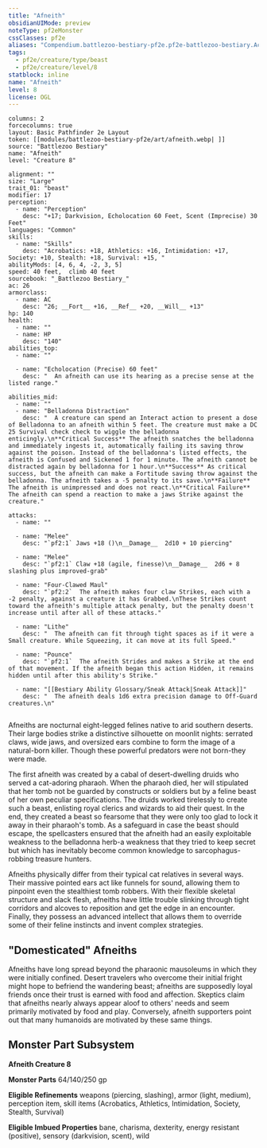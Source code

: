 ```yaml
---
title: "Afneith"
obsidianUIMode: preview
noteType: pf2eMonster
cssClasses: pf2e
aliases: "Compendium.battlezoo-bestiary-pf2e.pf2e-battlezoo-bestiary.Actor.xZ5bHPrAPNzLNflK" 
tags:
  - pf2e/creature/type/beast
  - pf2e/creature/level/8
statblock: inline
name: "Afneith"
level: 8
license: OGL
---
```


```statblock
columns: 2
forcecolumns: true
layout: Basic Pathfinder 2e Layout
token: [[modules/battlezoo-bestiary-pf2e/art/afneith.webp| ]]
source: "Battlezoo Bestiary"
name: "Afneith"
level: "Creature 8"

alignment: ""
size: "Large"
trait_01: "beast"
modifier: 17
perception:
  - name: "Perception"
    desc: "+17; Darkvision, Echolocation 60 Feet, Scent (Imprecise) 30 Feet"
languages: "Common"
skills:
  - name: "Skills"
    desc: "Acrobatics: +18, Athletics: +16, Intimidation: +17, Society: +10, Stealth: +18, Survival: +15, "
abilityMods: [4, 6, 4, -2, 3, 5]
speed: 40 feet,  climb 40 feet
sourcebook: "_Battlezoo Bestiary_"
ac: 26
armorclass:
  - name: AC
    desc: "26; __Fort__ +16, __Ref__ +20, __Will__ +13"
hp: 140
health:
  - name: ""
  - name: HP
    desc: "140"
abilities_top:
  - name: ""

  - name: "Echolocation (Precise) 60 feet"
    desc: "  An afneith can use its hearing as a precise sense at the listed range."

abilities_mid:
  - name: ""
  - name: "Belladonna Distraction"
    desc: "  A creature can spend an Interact action to present a dose of Belladonna to an afneith within 5 feet. The creature must make a DC 25 Survival check check to wiggle the belladonna enticingly.\n**Critical Success** The afneith snatches the belladonna and immediately ingests it, automatically failing its saving throw against the poison. Instead of the belladonna's listed effects, the afneith is Confused and Sickened 1 for 1 minute. The afneith cannot be distracted again by belladonna for 1 hour.\n**Success** As critical success, but the afneith can make a Fortitude saving throw against the belladonna. The afneith takes a -5 penalty to its save.\n**Failure** The afneith is unimpressed and does not react.\n**Critical Failure** The afneith can spend a reaction to make a jaws Strike against the creature."

attacks:
  - name: ""

  - name: "Melee"
    desc: "`pf2:1` Jaws +18 ()\n__Damage__  2d10 + 10 piercing"

  - name: "Melee"
    desc: "`pf2:1` Claw +18 (agile, finesse)\n__Damage__  2d6 + 8 slashing plus improved-grab"

  - name: "Four-Clawed Maul"
    desc: "`pf2:2`  The afneith makes four claw Strikes, each with a -2 penalty, against a creature it has Grabbed.\nThese Strikes count toward the afneith's multiple attack penalty, but the penalty doesn't increase until after all of these attacks."

  - name: "Lithe"
    desc: "  The afneith can fit through tight spaces as if it were a Small creature. While Squeezing, it can move at its full Speed."

  - name: "Pounce"
    desc: "`pf2:1`  The afneith Strides and makes a Strike at the end of that movement. If the afneith began this action Hidden, it remains hidden until after this ability's Strike."

  - name: "[[Bestiary Ability Glossary/Sneak Attack|Sneak Attack]]"
    desc: "  The afneith deals 1d6 extra precision damage to Off-Guard creatures.\n"
 
```



Afneiths are nocturnal eight-legged felines native to arid southern deserts. Their large bodies strike a distinctive silhouette on moonlit nights: serrated claws, wide jaws, and oversized ears combine to form the image of a natural-born killer. Though these powerful predators were not born-they were made.

The first afneith was created by a cabal of desert-dwelling druids who served a cat-adoring pharaoh. When the pharaoh died, her will stipulated that her tomb not be guarded by constructs or soldiers but by a feline beast of her own peculiar specifications. The druids worked tirelessly to create such a beast, enlisting royal clerics and wizards to aid their quest. In the end, they created a beast so fearsome that they were only too glad to lock it away in their pharaoh's tomb. As a safeguard in case the beast should escape, the spellcasters ensured that the afneith had an easily exploitable weakness to the belladonna herb-a weakness that they tried to keep secret but which has inevitably become common knowledge to sarcophagus-robbing treasure hunters.

Afneiths physically differ from their typical cat relatives in several ways. Their massive pointed ears act like funnels for sound, allowing them to pinpoint even the stealthiest tomb robbers. With their flexible skeletal structure and slack flesh, afneiths have little trouble slinking through tight corridors and alcoves to reposition and get the edge in an encounter. Finally, they possess an advanced intellect that allows them to override some of their feline instincts and invent complex strategies.

## "Domesticated" Afneiths

Afneiths have long spread beyond the pharaonic mausoleums in which they were initially confined. Desert travelers who overcome their initial fright might hope to befriend the wandering beast; afneiths are supposedly loyal friends once their trust is earned with food and affection. Skeptics claim that afneiths nearly always appear aloof to others' needs and seem primarily motivated by food and play. Conversely, afneith supporters point out that many humanoids are motivated by these same things.

## Monster Part Subsystem

**Afneith Creature 8**

**Monster Parts** 64/140/250 gp

**Eligible Refinements** weapons (piercing, slashing), armor (light, medium), perception item, skill items (Acrobatics, Athletics, Intimidation, Society, Stealth, Survival)

**Eligible Imbued Properties** bane, charisma, dexterity, energy resistant (positive), sensory (darkvision, scent), wild
